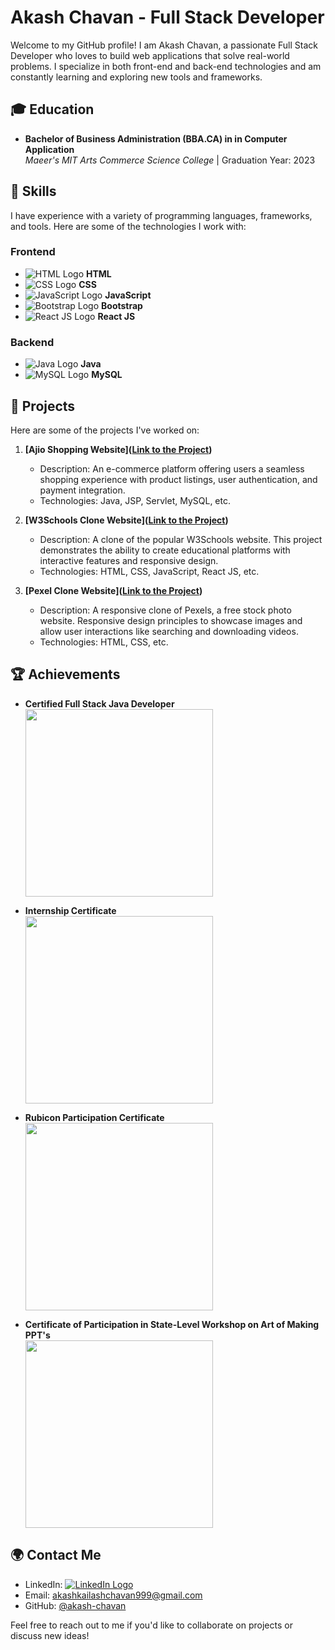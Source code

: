 # Akash Chavan - Full Stack Developer

Welcome to my GitHub profile! I am Akash Chavan, a passionate Full Stack Developer who loves to build web applications that solve real-world problems. I specialize in both front-end and back-end technologies and am constantly learning and exploring new tools and frameworks.

## 🎓 Education

- **Bachelor of Business Administration (BBA.CA) in in Computer Application**  
  *Maeer's MIT Arts Commerce Science College* | Graduation Year: 2023

## 🔧 Skills

I have experience with a variety of programming languages, frameworks, and tools. Here are some of the technologies I work with:

### Frontend
- ![HTML Logo](https://img.icons8.com/color/48/000000/html-5.png) **HTML**
- ![CSS Logo](https://img.icons8.com/color/48/000000/css3.png) **CSS**
- ![JavaScript Logo](https://img.icons8.com/color/48/000000/javascript.png) **JavaScript**
- ![Bootstrap Logo](https://img.icons8.com/color/48/000000/bootstrap.png) **Bootstrap**
- ![React JS Logo](https://img.icons8.com/color/48/000000/react-native.png) **React JS**

### Backend
- ![Java Logo](https://img.icons8.com/color/48/000000/java-coffee-cup-logo.png) **Java**
- ![MySQL Logo](https://img.icons8.com/color/48/000000/mysql-logo.png) **MySQL**

## 💼 Projects

Here are some of the projects I've worked on:

1. **[Ajio Shopping Website]([Link to the Project](https://github.com/Akashchavhan/Ajio-Shopping-Website))**  
   - Description: An e-commerce platform offering users a seamless shopping experience with product listings, user authentication, and payment integration.
   - Technologies: Java, JSP, Servlet, MySQL, etc.
   
2. **[W3Schools Clone Website]([Link to the Project](https://akashchavhan.github.io/W3Schools-Clone))**  
   - Description: A clone of the popular W3Schools website. This project demonstrates the ability to create educational platforms with interactive features and responsive design.
   - Technologies: HTML, CSS, JavaScript, React JS, etc.

3. **[Pexel Clone Website]([Link to the Project](https://akashchavhan.github.io/pexels-clone/))**  
   - Description: A responsive clone of Pexels, a free stock photo website. Responsive design principles to showcase images and allow user interactions like searching and downloading videos.
   - Technologies: HTML, CSS, etc.

## 🏆 Achievements

- **Certified Full Stack Java Developer**  
  <img src="https://github.com/user-attachments/assets/3cabaad0-c687-4d06-84ec-1840069fea7c" width="300"/>

- **Internship Certificate**  
  <img src="https://github.com/user-attachments/assets/f503a530-3c39-4325-9448-bcce90681178" width="300"/>

- **Rubicon Participation Certificate**  
  <img src="https://github.com/user-attachments/assets/a7948176-28c2-4e28-b612-400023d9dcb6" width="300"/>

- **Certificate of Participation in State-Level Workshop on Art of Making PPT's**  
  <img src="https://github.com/user-attachments/assets/0b735b21-9cee-4a82-8327-62db10721f2f" width="300"/>

## 🌍 Contact Me

- LinkedIn: [![LinkedIn Logo](https://img.icons8.com/color/48/000000/linkedin.png)](https:/www.linkedin.com/in/akashchavan12)
- Email: akashkailashchavan999@gmail.com
- GitHub: [@akash-chavan](https://github.com/Akashchavhan)

Feel free to reach out to me if you'd like to collaborate on projects or discuss new ideas!
